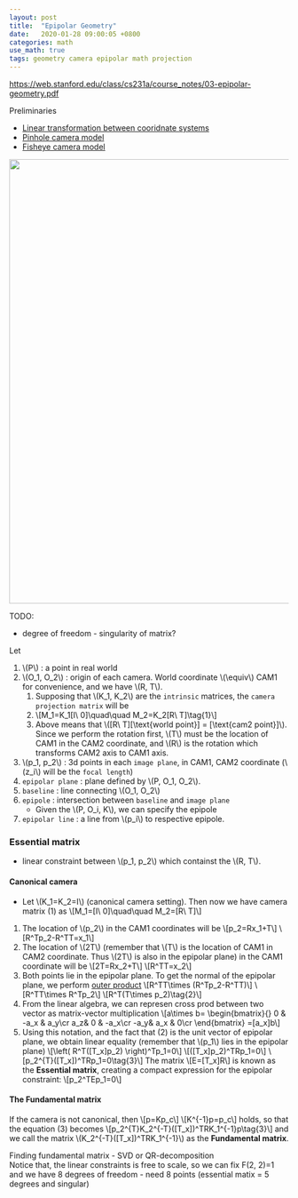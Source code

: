 ```yaml
---
layout: post
title:  "Epipolar Geometry"
date:   2020-01-28 09:00:05 +0800
categories: math
use_math: true
tags: geometry camera epipolar math projection
---
```


<a href="https://web.stanford.edu/class/cs231a/course_notes/03-epipolar-geometry.pdf" target="_blank">https://web.stanford.edu/class/cs231a/course_notes/03-epipolar-geometry.pdf</a>

Preliminaries
* <a href="{{site.url}}/geometry/2018/10/23/rot-trans-coord.html" target="_blank">Linear transformation between cooridnate systems</a>
* <a href="{{site.url}}/geometry/2019/07/27/pinhole-camera-model.html" target="_blank">Pinhole camera model</a>
* <a href="{{site.url}}/coding/2019/08/06/fisheye-camera.html" target="_blank">Fisheye camera model</a>

<img src="{{site.url}}/images/math/geometry/epipolar_intro.png" width="800">


TODO:
* degree of freedom - singularity of matrix?

Let
1. \\(P\\) : a point in real world
2. \\(O\_1, O\_2\\) : origin of each camera. World coordinate \\(\equiv\\) CAM1 for convenience, and we have \\(R, T\\).
   1. Supposing that \\(K\_1, K\_2\\) are the `intrinsic` matrices, the `camera projection matrix` will be
   2. \\[M\_1=K\_1[I\\ 0]\quad\quad M\_2=K\_2[R\ T]\tag\{1\}\\]
   3. Above means that \\([R\ T][\text{world point\}] = [\text{cam2 point\}]\\). Since we perform the rotation first, \\(T\\) must be the location of CAM1 in the CAM2 coordinate, and \\(R\\) is the rotation which transforms CAM2 axis to CAM1 axis.
3. \\(p\_1, p\_2\\) : 3d points in each `image plane`, in CAM1, CAM2 coordinate (\\(z\_i\\) will be the `focal length`)
4. `epipolar plane` : plane defined by \\(P, O\_1, O\_2\\).
5. `baseline` : line connecting \\(O\_1, O\_2\\)
6. `epipole` : intersection between `baseline` and `image plane`
    * Given the \\(P, O\_i, K\\), we can specify the epipole 
7. `epipolar line` : a line from \\(p\_i\\) to respective epipole.


### Essential matrix
- linear constraint between \\(p\_1, p\_2\\) which containst the \\(R, T\\).

#### Canonical camera
- Let \\(K\_1=K\_2=I\\) (canonical camera setting). Then now we have camera matrix (1) as \\[M\_1=[I\ 0]\quad\quad M\_2=[R\ T]\\]
1. The location of \\(p\_2\\) in the CAM1 coordinates will be
\\[p\_2=Rx_1+T\\]
\\[R^Tp\_2-R^TT=x_1\\]
2. The location of \\(2T\\) (remember that \\(T\\) is the location of CAM1 in CAM2 coordinate. Thus \\(2T\\) is also in the epipolar plane) in the CAM1 coordinate will be
\\[2T=Rx_2+T\\]
\\[R^TT=x_2\\]
3. Both points lie in the epipolar plane. To get the normal of the epipolar plane, we perform <a href="{{site.url}}/analysis/2018/04/03/vector-projection.html" target="_blank">outer product</a>
\\[R^TT\times (R^Tp\_2-R^TT)\\]
\\[R^TT\times R^Tp\_2\\]
\\[R^T(T\times p\_2)\tag\{2\}\\]
4. From the linear algebra, we can represen cross prod between two vector as matrix-vector multiplication
\\[a\times b=
\begin\{bmatrix\}\{\}
0 & -a\_x & a\_y\cr
a\_z& 0 & -a\_x\cr
-a\_y& a\_x & 0\cr
\end\{bmatrix\}
=[a\_x]b\\]
5. Using this notation, and the fact that (2) is the unit vector of epipolar plane, we obtain linear equality (remember that \\(p_1\\) lies in the epipolar plane)
\\[\left( R^T([T\_x]p\_2) \right)^Tp_1=0\\]
\\[([T\_x]p\_2)^TRp_1=0\\]
\\[p\_2^{T}([T\_x])^TRp_1=0\tag\{3\}\\]
The matrix
\\[E=[T\_x]R\\]
is known as the __Essential matrix__, creating a compact expression for the epipolar constraint:
\\[p\_2^TEp\_1=0\\]

#### The Fundamental matrix
If the camera is not canonical, then 
\\[p=Kp\_c\\]
\\[K^\{-1\}p=p\_c\\]
holds, so that the equation (3) becomes
\\[p\_2^{T}K\_2^\{-T\}([T\_x])^TRK\_1^\{-1\}p\tag\{3\}\\]
and we call the matrix \\(K\_2^\{-T\}([T\_x])^TRK\_1^\{-1\}\\) as the __Fundamental matrix__.

Finding fundamental matrix - SVD or QR-decomposition  
Notice that, the linear constraints is free to scale, so we can fix F(2, 2)=1 and we have 8 degrees of freedom - need 8 points (essential matix = 5 degrees and singular)